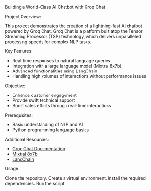  Building a World-Class AI Chatbot with Groq Chat

Project Overview:

This project demonstrates the creation of a lightning-fast AI chatbot powered by Groq Chat. Groq Chat is a platform built atop the Tensor Streaming Processor (TSP) technology, which delivers unparalleled processing speeds for complex NLP tasks.

Key Features:

- Real-time responses to natural language queries
- Integration with a large language model (Mixtral 8x7b)
- Advanced functionalities using LangChain
- Handling high volumes of interactions without performance issues

Objective:

- Enhance customer engagement
- Provide swift technical support
- Boost sales efforts through real-time interactions

Prerequisites:

- Basic understanding of NLP and AI
- Python programming language basics

Additional Resources:

- [Groq Chat Documentation](…)
- [Mixtral 8x7b](…)
- [LangChain](…)

Usage:

Clone the repository.
Create a virtual environment.
Install the required dependencies.
Run the script.
